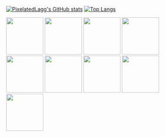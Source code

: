 [![PixelatedLagg's GitHub stats](https://github-readme-stats.vercel.app/api?username=PixelatedLagg&theme=merko)](https://github.com/anuraghazra/github-readme-stats)
[![Top Langs](https://github-readme-stats.vercel.app/api/top-langs/?username=PixelatedLagg&layout=compact&theme=merko&hide=cmake,makefile)](https://github.com/anuraghazra/github-readme-stats)
<p align="left">
  <img src="https://github.com/rahul-jha98/README_icons/blob/main/language_and_tools/square/c%23/c%23.png" width="100" />
  <img src="https://github.com/rahul-jha98/README_icons/blob/main/language_and_tools/square/c%2B%2B/c%2B%2B.png" width="100" /> 
  <img src="https://github.com/rahul-jha98/README_icons/blob/main/language_and_tools/square/c/c.png" width="100" />
  <img src="https://github.com/rahul-jha98/README_icons/blob/main/language_and_tools/square/html/html.png" width="100" />
  <img src="https://github.com/rahul-jha98/README_icons/blob/main/language_and_tools/square/css/css.png" width="100" />
  <img src="https://github.com/rahul-jha98/README_icons/blob/main/language_and_tools/square/javascript/javascript.png" width="100" />
  <img src="https://github.com/rahul-jha98/README_icons/blob/main/language_and_tools/square/bash/bash-colored.png" width="100" />
  <img src="https://github.com/rahul-jha98/README_icons/blob/main/language_and_tools/square/git-scm/git-scm.png" width="100" />
  <img src="https://github.com/rahul-jha98/README_icons/blob/main/language_and_tools/square/react/react.png" width="100" />
</p>
